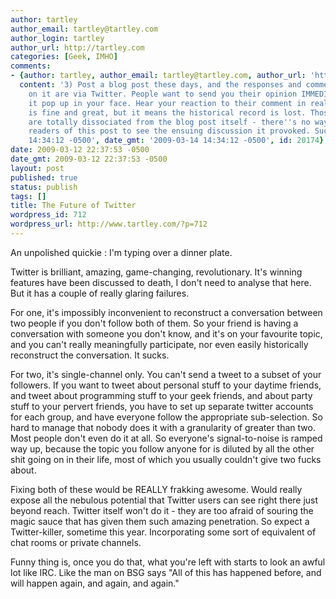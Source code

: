 ```yaml
---
author: tartley
author_email: tartley@tartley.com
author_login: tartley
author_url: http://tartley.com
categories: [Geek, IMHO]
comments:
- {author: tartley, author_email: tartley@tartley.com, author_url: 'http://tartley.com',
  content: '3) Post a blog post these days, and the responses and comments you get
    on it are via Twitter. People want to send you their opinion IMMEDIATELY! Have
    it pop up in your face. Hear your reaction to their comment in real-time. Which
    is fine and great, but it means the historical record is lost. Those comments
    are totally dissociated from the blog post itself - there''s no way for future
    readers of this post to see the ensuing discussion it provoked. Sucks!', date: '2009-03-14
    14:34:12 -0500', date_gmt: '2009-03-14 14:34:12 -0500', id: 20174}
date: 2009-03-12 22:37:53 -0500
date_gmt: 2009-03-12 22:37:53 -0500
layout: post
published: true
status: publish
tags: []
title: The Future of Twitter
wordpress_id: 712
wordpress_url: http://www.tartley.com/?p=712
---
```


An unpolished quickie : I'm typing over a dinner plate.

Twitter is brilliant, amazing, game-changing, revolutionary. It's
winning features have been discussed to death, I don't need to analyse
that here. But it has a couple of really glaring failures.

For one, it's impossibly inconvenient to reconstruct a conversation
between two people if you don't follow both of them. So your friend is
having a conversation with someone you don't know, and it's on your
favourite topic, and you can't really meaningfully participate, nor even
easily historically reconstruct the conversation. It sucks.

For two, it's single-channel only. You can't send a tweet to a subset of
your followers. If you want to tweet about personal stuff to your
daytime friends, and tweet about programming stuff to your geek friends,
and about party stuff to your pervert friends, you have to set up
separate twitter accounts for each group, and have everyone follow the
appropriate sub-selection. So hard to manage that nobody does it with a
granularity of greater than two. Most people don't even do it at all. So
everyone's signal-to-noise is ramped way up, because the topic you
follow anyone for is diluted by all the other shit going on in their
life, most of which you usually couldn't give two fucks about.

Fixing both of these would be REALLY frakking awesome. Would really
expose all the nebulous potential that Twitter users can see right there
just beyond reach. Twitter itself won't do it - they are too afraid of
souring the magic sauce that has given them such amazing penetration. So
expect a Twitter-killer, sometime this year. Incorporating some sort of
equivalent of chat rooms or private channels.

Funny thing is, once you do that, what you're left with starts to look
an awful lot like IRC. Like the man on BSG says "All of this has
happened before, and will happen again, and again, and again."
